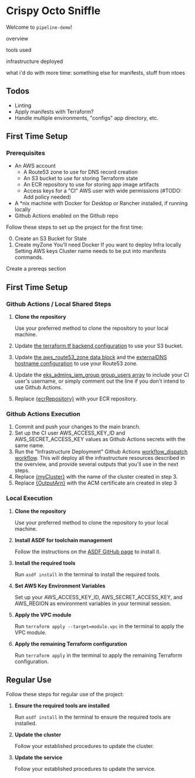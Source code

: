 # Crispy Octo Sniffle

Welcome to `pipeline-demo`!

overview

tools used

infrastructure deployed

what i'd do with more time: something else for manifests, stuff from ntoes

## Todos

- Linting
- Apply manifests with Terraform? 
- Handle multiple environments, "configs" app directory, etc. 

## First Time Setup

### Prerequisites

- An AWS account
   - A Route53 zone to use for DNS record creation
   - An S3 bucket to use for storing Terraform state
   - An ECR repository to use for storing app image artifacts
   - Access keys for a "CI" AWS user with wide permissions (#TODO: Add policy needed)
- A *nix machine with Docker for Desktop or Rancher installed, if running locally
- Github Actions enabled on the Github repo 

Follow these steps to set up the project for the first time:

0. Create an S3 Bucket for State
00. Create myZone 
You'll need Docker
If you want to deploy Infra locally
Setting AWS keys
Cluster name needs to be put into manifests commands.

Create a prereqs section

## First Time Setup

### Github Actions / Local Shared Steps

1. **Clone the repository**

   Use your preferred method to clone the repository to your local machine.
2. Update [the terraform.tf backend configuration](./packages/infrastructure/terraform.tf#L6) to use your S3 bucket.
3. Update [the aws_route53_zone data block](./packages/infrastructure/ingress.tf#L101) and the [externalDNS hostname configuration](./packages/manifests/ingress.yaml#L7) to use your Route53 zone.
4. Update the [eks_admins_iam_group group_users array](./packages/infrastructure/main.tf#L206) to include your CI user's username, or simply comment out the line if you don't intend to use Github Actions. 
5. Replace [{ecrRepository}](./packages/app/project.json#L10) with your ECR repository. 


### Github Actions Execution

1. Commit and push your changes to the main branch.
2. Set up the CI user AWS_ACCESS_KEY_ID and AWS_SECRET_ACCESS_KEY values as Github Actions secrets with the same name.
3. Run the "Infrastructure Deployment" Github Actions [workflow_dispatch workflow](https://docs.github.com/en/actions/using-workflows/manually-running-a-workflow). This will deploy all the infrastructure resources described in the overview, and provide several outputs that you'll use in the next steps. 
4. Replace [{myCluster}](./packages/manifests/project.json#L206) with the name of the cluster created in step 3. 
5. Replace [{OutputArn}](./packages/manifests/ingress.yaml#L6) with the ACM certificate arn created in step 3

### Local Execution

1. **Clone the repository**

   Use your preferred method to clone the repository to your local machine.

2. **Install ASDF for toolchain management**

   Follow the instructions on the [ASDF GitHub page](https://github.com/asdf-vm/asdf) to install it.

3. **Install the required tools**

   Run `asdf install` in the terminal to install the required tools.

4. **Set AWS Key Environment Variables**

    Set up your AWS_ACCESS_KEY_ID, AWS_SECRET_ACCESS_KEY, and AWS_REGION as environment variables in your terminal session.

4. **Apply the VPC module**

   Run `terraform apply --target=module.vpc` in the terminal to apply the VPC module.

5. **Apply the remaining Terraform configuration**

   Run `terraform apply` in the terminal to apply the remaining Terraform configuration.

## Regular Use

Follow these steps for regular use of the project:

1. **Ensure the required tools are installed**

   Run `asdf install` in the terminal to ensure the required tools are installed.

2. **Update the cluster**

   Follow your established procedures to update the cluster.

3. **Update the service**

   Follow your established procedures to update the service.